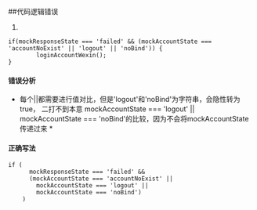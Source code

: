 ##代码逻辑错误

1. 
```
if(mockResponseState === 'failed' && (mockAccountState === 'accountNoExist' || 'logout' || 'noBind')) {
        loginAccountWexin();
}
```

#### 错误分析
* 每个||都需要进行值对比，但是'logout'和'noBind'为字符串，会隐性转为true， 二打不到本意 mockAccountState === 'logout' || mockAccountState === 'noBind'的比较，因为不会将mockAccountState传递过来  *

#### 正确写法

```
if (
      mockResponseState === 'failed' &&
      (mockAccountState === 'accountNoExist' ||
        mockAccountState === 'logout' ||
        mockAccountState === 'noBind')
    )
```

